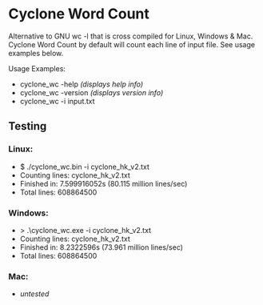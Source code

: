 # Cyclone Word Count
Alternative to GNU wc -l that is cross compiled for Linux, Windows & Mac. Cyclone Word Count by default will count each line of input file. See usage examples below.

Usage Examples:
- cyclone_wc -help _(displays help info)_
- cyclone_wc -version _(displays version info)_
- cyclone_wc -i input.txt

## Testing

### Linux:
- $ ./cyclone_wc.bin -i cyclone_hk_v2.txt
- Counting lines:  cyclone_hk_v2.txt
- Finished in:     7.599916052s (80.115 million lines/sec)
- Total lines:     608864500

### Windows:
- \> .\cyclone_wc.exe -i cyclone_hk_v2.txt
- Counting lines:  cyclone_hk_v2.txt
- Finished in:     8.2322596s (73.961 million lines/sec)
- Total lines:     608864500

### Mac:
- _untested_
